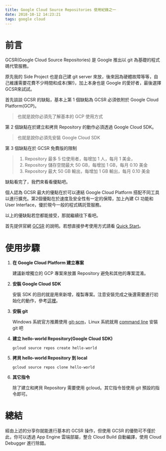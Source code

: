 ```yaml
---
title: Google Cloud Source Repositories 使用紀錄之一
date: 2018-10-12 14:23:21
tags: google cloud
---
```


# 前言
GCSR(Google Cloud Source Repositories) 是 Google 推出以 git 為基礎的程式碼代管服務。

原先我的 Side Project 也是自己建 git server 來放，後來因為硬體故障等等，自己維護需要花費不少時間和成本(懶!)，加上本身也是 Google 的愛好者，最後選擇GCSR來試試。

首先談談 GCSR 的缺點，基本上第 1 個缺點為 GCSR 必須依附於 Google Cloud Platform(GCP)。

> 也就是說你必須先了解基本的 GCP 使用方式

第 2 個缺點在於建立和拷貝 Repository 的動作必須透過 Google Cloud SDK。

> 也就是說你必須先安裝 Google Cloud SDK

第 3 個缺點在於 GCSR 免費版的限制

> 1. Repository 最多 5 位使用者，每增加 1 人，每月 1 美金，
> 2. Repository 儲存空間最大 50 GB，每增加 1 GB，每月 0.10 美金
> 3. Repository 最大 50 GB 輸出，每增加 1 GB 輸出，每月 0.10 美金 

缺點看完了，我們來看看優點吧。

個人認為 GCSR 最大的優點在於可以連結 Google Cloud Platform 搭配不同工具以進行擴充。第2個優點在於速度及安全性有一定的保障，加上內建 CI 功能和 User Interface，優於現今一般的程式碼託管服務。

以上的優缺點若您都能接受，那就繼續往下看吧。

首先提供官網 [GCSR](https://cloud.google.com/source-repositories/) 的說明。若想直接參考使用方式請看 [Quick Start](https://cloud.google.com/source-repositories/docs/quickstart)。

# 使用步驟

1. **在 Google Cloud Platform 建立專案**

    建議新增獨立的 GCP 專案來放置 Repository 避免和其他的專案混淆。

2. **安裝 Google Cloud SDK**

    安裝 SDK 的目的就是用來新增，複製專案。注意安裝完成之後還需要進行初始化的動作，參考[這裡](https://cloud.google.com/sdk/docs/#windows)。

3. **安裝 git**

    Windows 系統官方推薦使用 [git-scm](https://git-scm.com/download/win)，Linux 系統就用 [command line](https://git-scm.com/book/en/v2/Getting-Started-Installing-Git) 安裝 git 吧

4. **建立 hello-world Repository(Google Cloud SDK)**

    `gcloud source repos create hello-world`

5. **拷貝 hello-world Repository 到 local**

    `gcloud source repos clone hello-world`

6. **其它指令**
	
	除了建立和拷貝 Repository 需要使用 gcloud。其它指令皆使用 git 預設的指令即可。

# 總結

經由上述的分享你就能進行基本的 GCSR 操作，但使用 GCSR 的優勢可不僅於此，你可以透過 App Engine 雲端部屬，整合 Cloud Build 自動編譯，使用 Cloud Debugger 進行除錯。